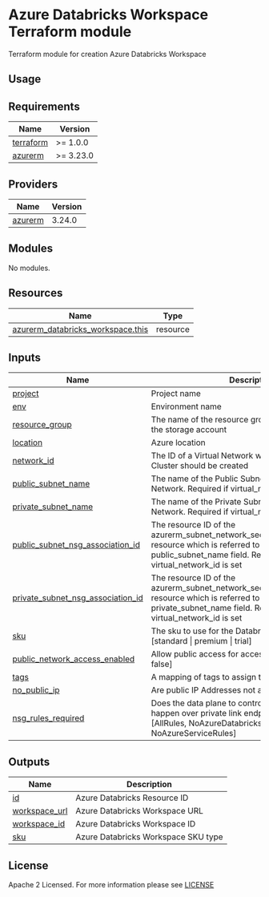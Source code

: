 # Azure Databricks Workspace Terraform module
Terraform module for creation Azure Databricks Workspace

## Usage

<!-- BEGIN_TF_DOCS -->
## Requirements

| Name                                                                      | Version   |
| ------------------------------------------------------------------------- | --------- |
| <a name="requirement_terraform"></a> [terraform](#requirement\_terraform) | >= 1.0.0  |
| <a name="requirement_azurerm"></a> [azurerm](#requirement\_azurerm)       | >= 3.23.0 |

## Providers

| Name                                                          | Version |
| ------------------------------------------------------------- | ------- |
| <a name="provider_azurerm"></a> [azurerm](#provider\_azurerm) | 3.24.0  |

## Modules

No modules.

## Resources

| Name                                                                                                                                      | Type     |
| ----------------------------------------------------------------------------------------------------------------------------------------- | -------- |
| [azurerm_databricks_workspace.this](https://registry.terraform.io/providers/hashicorp/azurerm/latest/docs/resources/databricks_workspace) | resource |

## Inputs

| Name                                                                                                                                          | Description                                                                                                                                                                    | Type          | Default  | Required |
| --------------------------------------------------------------------------------------------------------------------------------------------- | ------------------------------------------------------------------------------------------------------------------------------------------------------------------------------ | ------------- | -------- | :------: |
| <a name="input_project"></a> [project](#input\_project)                                                                                       | Project name                                                                                                                                                                   | `string`      | n/a      |   yes    |
| <a name="input_env"></a> [env](#input\_env)                                                                                                   | Environment name                                                                                                                                                               | `string`      | n/a      |   yes    |
| <a name="input_resource_group"></a> [resource\_group](#input\_resource\_group)                                                                | The name of the resource group in which to create the storage account                                                                                                          | `string`      | n/a      |   yes    |
| <a name="input_location"></a> [location](#input\_location)                                                                                    | Azure location                                                                                                                                                                 | `string`      | n/a      |   yes    |
| <a name="input_network_id"></a> [network\_id](#input\_network\_id)                                                                            | The ID of a Virtual Network where this Databricks Cluster should be created                                                                                                    | `string`      | n/a      |   yes    |
| <a name="input_public_subnet_name"></a> [public\_subnet\_name](#input\_public\_subnet\_name)                                                  | The name of the Public Subnet within the Virtual Network. Required if virtual_network_id is set                                                                                | `string`      | n/a      |   yes    |
| <a name="input_private_subnet_name"></a> [private\_subnet\_name](#input\_private\_subnet\_name)                                               | The name of the Private Subnet within the Virtual Network. Required if virtual_network_id is set                                                                               | `string`      | n/a      |   yes    |
| <a name="input_public_subnet_nsg_association_id"></a> [public\_subnet\_nsg\_association\_id](#input\_public\_subnet\_nsg\_association\_id)    | The resource ID of the azurerm_subnet_network_security_group_association resource which is referred to by the public_subnet_name field. Required if virtual_network_id is set  | `string`      | n/a      |   yes    |
| <a name="input_private_subnet_nsg_association_id"></a> [private\_subnet\_nsg\_association\_id](#input\_private\_subnet\_nsg\_association\_id) | The resource ID of the azurerm_subnet_network_security_group_association resource which is referred to by the private_subnet_name field. Required if virtual_network_id is set | `string`      | n/a      |   yes    |
| <a name="input_sku"></a> [sku](#input\_sku)                                                                                                   | The sku to use for the Databricks Workspace: [standard \| premium \| trial]                                                                                                    | `string`      | standard |    no    |
| <a name="input_public_network_access_enabled"></a> [public\_network\_access\_enabled](#input\_public\_network\_access\_enabled)               | Allow public access for accessing workspace: [true \| false]                                                                                                                   | `bool`        | true     |    no    |
| <a name="input_tags"></a> [tags](#input\_tags)                                                                                                | A mapping of tags to assign to the resource                                                                                                                                    | `map(string)` | {}       |    no    |
| <a name="input_no_public_ip"></a> [no\_public\_ip](#input\_no\_public\_ip)                                                                    | Are public IP Addresses not allowed?: [true \| false]                                                                                                                          | `bool`        | true     |    no    |
| <a name="input_nsg_rules_required"></a> [nsg\_rules\_required](#input\_nsg\_rules\_required)                                                  | Does the data plane to control plane communication happen over private link endpoint only or publicly?: [AllRules, NoAzureDatabricksRules, NoAzureServiceRules]                | `string`      | AllRules |    no    |

## Outputs

| Name                                                                          | Description                         |
| ----------------------------------------------------------------------------- | ----------------------------------- |
| <a name="output_id"></a> [id](#output\_id)                                    | Azure Databricks Resource ID        |
| <a name="output_workspace_url"></a> [workspace\_url](#output\_workspace\_url) | Azure Databricks Workspace URL      |
| <a name="output_workspace_id"></a> [workspace\_id](#output\_workspace\_id)    | Azure Databricks Workspace ID       |
| <a name="output_sku"></a> [sku](#output\_sku)                                 | Azure Databricks Workspace SKU type |
<!-- END_TF_DOCS -->

## License

Apache 2 Licensed. For more information please see [LICENSE](https://github.com/data-platform-hq/terraform-azurerm-databricks-ws/blob/main/LICENSE)
